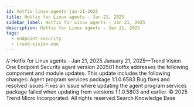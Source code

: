 ```yaml
---
id: hotfix-linux-agents-jan-21-2025
title: Hotfix for Linux agents - Jan 21, 2025
sidebar_label: Hotfix for Linux agents - Jan 21, 2025
description: Hotfix for Linux agents - Jan 21, 2025
tags:
  - endpoint-security
  - trend-vision-one
---
```


/*<![CDATA[*/ $('#title').html($('meta[name=map-description]').attr('content')); /*]]>*/ Hotfix for Linux agents - Jan 21, 2025 January 21, 2025—Trend Vision One Endpoint Security agent version 202501 hotfix addresses the following component and module updates. This update includes the following changes: Agent program services package 1.1.0.6583 Bug fixes and resolved issues Fixes an issue where updating the agent program services package failed when updating from versions 1.1.0.5803 and earlier. © 2025 Trend Micro Incorporated. All rights reserved.Search Knowledge Base